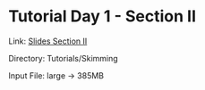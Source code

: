 # Tutorial Day 1 - Section II
Link: [Slides Section II](https://indico.cern.ch/event/1326201/contributions/5657382/attachments/2746843/4779751/DDChinellato-O2AT3-HandsOn-02.pdf)

Directory: Tutorials/Skimming

Input File: large -> 385MB


